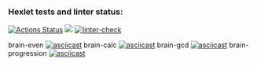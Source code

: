 ### Hexlet tests and linter status:
[![Actions Status](https://github.com/Arrcontender/python-project-lvl1/workflows/hexlet-check/badge.svg)](https://github.com/Arrcontender/python-project-lvl1/actions)
<a href="https://codeclimate.com/github/Arrcontender/python-project-lvl1/maintainability"><img src="https://api.codeclimate.com/v1/badges/77a4af4f94520fbd3150/maintainability" /></a>
[![linter-check](https://github.com/Arrcontender/python-project-lvl1/actions/workflows/linter-check.yml/badge.svg)](https://github.com/Arrcontender/python-project-lvl1/actions/workflows/linter-check.yml)

brain-even [![asciicast](https://asciinema.org/a/489154.svg)](https://asciinema.org/a/489154)
brain-calc [![asciicast](https://asciinema.org/a/489334.svg)](https://asciinema.org/a/489334)
brain-gcd [![asciicast](https://asciinema.org/a/rTBchh0ioDHjZOazpp35vxmxP.svg)](https://asciinema.org/a/rTBchh0ioDHjZOazpp35vxmxP)
brain-progression [![asciicast](https://asciinema.org/a/489993.svg)](https://asciinema.org/a/489993)
